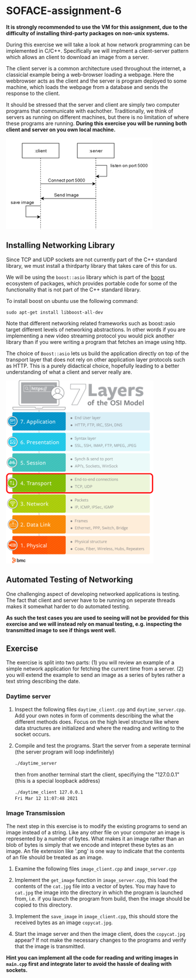 # SOFACE-assignment-6

**It is strongly recommended to use the VM for this assignment, due to the difficulty of installing third-party packages on non-unix systems.**

During this exercise we will take a look at how network programming can be implemented in C/C++.
Specifically we will implment a client-server pattern which allows an client to download an image from a server.

The client server is a common architecture used throughout the internet, a classicial example being a web-browser loading a webpage.
Here the webbrowser acts as the client and the server is program deployed to some machine, which loads the webpage from a database and sends the response to the client.

It should be stressed that the server and client are simply two computer programs that communicate with eachother.
Traditionally, we think of servers as running on different machines, but there is no limitation of where these programs are running. **During this exercise you will be running both client and server on you own local machine.**

<img src="docs/client_server_image.png" width=400px>

## Installing Networking Library

Since TCP and UDP sockets are not currently part of the C++ standard library, we must install a thirdparty library that takes care of this for us.

We will be using the `boost::asio` library which is part of the [boost](https://www.boost.org/) ecosystem of packages, which provides portable code for some of the functionality that is not part of the C++ standard library.

To install boost on ubuntu use the following command:

```
sudo apt-get install libboost-all-dev
```

Note that different networking related frameworks such as boost::asio target different levels of networking abstractions. In other words if you are implementing a new video streaming protocol you would pick another library than if you were writing a program that fetches an image using http.

The choice of `Boost::asio` lets us build the application directly on top of the transport layer that does not rely on other application layer protocols such as HTTP.
This is a purely didactical choice, hopefully leading to a better understanding of what a client and server really are.

<img src="docs/osi.svg" height="500px">

## Automated Testing of Networking

One challenging aspect of developing networked applications is testing.
The fact that client and server have to be running on seperate threads makes it somewhat harder to do automated testing.

**As such the test cases you are used to seeing will not be provided for this exercise and we will instead rely on manual testing, e.g. inspecting the transmitted image to see if things went well.**

## Exercise

The exercise is split into two parts: (1) you will review an example of a simple network application for fetching the current time from a server. (2) you will extend the example to send an image as a series of bytes rather a text string describing the date.

### Daytime server

1. Inspect the following files `daytime_client.cpp` and `daytime_server.cpp`. Add your own notes in form of comments describing the what the different methods does. Focus on the high level structure like where data structures are initialized and where the reading and writing to the socket occurs.

2. Compile and test the programs. Start the server from a seperate terminal (the server program will loop indefinitely)
   ```bash
   ./daytime_server
   ```
   then from another terminal start the client, specifiying the "127.0.0.1" (this is a special loopback address)
   ```bash
   ./daytime_client 127.0.0.1
   Fri Mar 12 11:07:48 2021
   ```

### Image Transmission

The next step in this exercise is to modify the existing programs to send an image instead of a string.
Like any other file on your computer an image is represented by a number of bytes.
What makes it an image rather than an blob of bytes is simply that we encode and intepret these bytes as an image. An file extension like '.png' is one way to indicate that the contents of an file should be treated as an image.

1. Examine the following files `image_client.cpp` and `image_server.cpp`

2. Implement the `get_image` function in `image_server.cpp`, this load the contents of the `cat.jpg` file into a vector of bytes. You may have to `cat.jpg` the image into the directory in which the program is launched from, i.e. if you launch the program from build, then the image should be copied to this directory.

3. Implement the `save_image` in `image_client.cpp`, this should store the received bytes as an image `copycat.jpg`.

4. Start the image server and then the image client, does the `copycat.jpg` appear? If not make the necessary changes to the programs and verify that the image is transmitted.

**Hint you can implement all the code for reading and writing images in `main.cpp` first and integrate later to avoid the hassle of dealing with sockets.**
